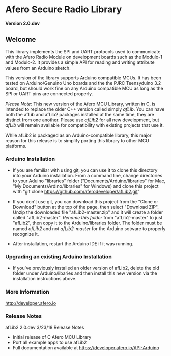 # Afero Secure Radio Library #

**Version 2.0.dev**

## Welcome ##

This library implements the SPI and UART protocols used to communicate with the Afero Radio Module on development boards such as the Modulo-1 and Modulo-2. It provides a simple API for reading and writing attribute values from an Arduino sketch.

This version of the library supports Arduino compatible MCUs. It has been tested on Arduino/Genuino Uno boards and the the PJRC Teensyduino 3.2 board, but should work fine on any Arduino compatible MCU as long as the SPI or UART pins are connected properly. 

*Please Note:* This new version of the Afero MCU Library, written in C, is intended to replace the older C++ version called simply *afLib*. You can have both the afLib and afLib2 packages installed at the same time, they are distinct from one another. Please use *afLib2* for all new development, but *afLib* will remain available for compatibility with existing projects that use it.

While afLib2 is packaged as an Arduino-compatible library, this major reason for this release is to simplify porting this library to other MCU platforms.


### Arduino Installation ###

* If you are familiar with using git, you can use it to clone this directory into your Arduino installation.
  From a command line, change directories to your Aduino "libraries" folder ("Documents/Arduino/libraries" for Mac, "My Documents/Ardino/libraries" for Windows) and clone this project with "git clone https://github.com/aferodeveloper/afLib2.git"

* If you don't use git, you can download this project from the "Clone or Download" button at the top of the page, then select "Download ZIP". Unzip the downloaded file "afLib2-master.zip" and it will create a folder called "afLib2-master". *Rename this folder* from "afLib2-master" to just "afLib2", then copy it to the Arduino/libraries folder. The folder must be named *afLib2* and not *afLib2-master* for the Arduino sotware to properly recognize it.

* After installation, restart the Arduino IDE if it was running.

### Upgrading an existing Arduino Installation ###

* If you've previously installed an older version of afLib2, delete the old folder under Arduino/libaries and then install this new version via the installation instructions above.

### More Information ###

<http://developer.afero.io>

### Release Notes ###

afLib2 2.0.dev 3/23/18 Release Notes

* Initial release of C Afero MCU Library
* Port all example apps to use afLib2
* Full documentation available at https://developer.afero.io/API-Arduino

